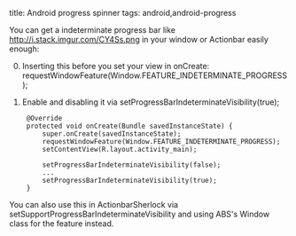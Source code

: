 title: Android progress spinner
tags: android,android-progress

You can get a indeterminate progress bar like http://i.stack.imgur.com/CY4Ss.png in your window or Actionbar easily enough:

0. Inserting this before you set your view in onCreate: requestWindowFeature(Window.FEATURE_INDETERMINATE_PROGRESS);
0. Enable and disabling it via  setProgressBarIndeterminateVisibility(true);

        @Override
        protected void onCreate(Bundle savedInstanceState) {
            super.onCreate(savedInstanceState);
            requestWindowFeature(Window.FEATURE_INDETERMINATE_PROGRESS);
            setContentView(R.layout.activity_main);
        
            setProgressBarIndeterminateVisibility(false);
            ...
            setProgressBarIndeterminateVisibility(true);
        }
    
You can also use this in ActionbarSherlock via setSupportProgressBarIndeterminateVisibility and using ABS's Window class for the feature instead.
